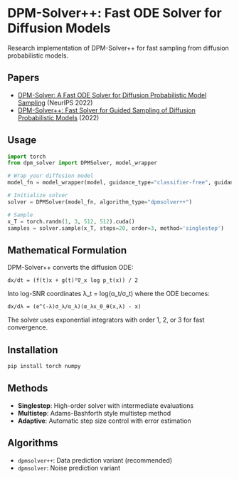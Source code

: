 # DPM-Solver++: Fast ODE Solver for Diffusion Models

Research implementation of DPM-Solver++ for fast sampling from diffusion probabilistic models.

## Papers

- [DPM-Solver: A Fast ODE Solver for Diffusion Probabilistic Model Sampling](https://arxiv.org/abs/2206.00927) (NeurIPS 2022)
- [DPM-Solver++: Fast Solver for Guided Sampling of Diffusion Probabilistic Models](https://arxiv.org/abs/2211.01095) (2022)

## Usage

```python
import torch
from dpm_solver import DPMSolver, model_wrapper

# Wrap your diffusion model
model_fn = model_wrapper(model, guidance_type="classifier-free", guidance_scale=7.5)

# Initialize solver
solver = DPMSolver(model_fn, algorithm_type="dpmsolver++")

# Sample
x_T = torch.randn(1, 3, 512, 512).cuda()
samples = solver.sample(x_T, steps=20, order=3, method='singlestep')
```

## Mathematical Formulation

DPM-Solver++ converts the diffusion ODE:
```
dx/dt = (f(t)x + g(t)²∇_x log p_t(x)) / 2
```

Into log-SNR coordinates λ_t = log(α_t/σ_t) where the ODE becomes:
```
dx/dλ = (e^(-λ)σ_λ/α_λ)(α_λx_0_θ(x,λ) - x)
```

The solver uses exponential integrators with order 1, 2, or 3 for fast convergence.

## Installation

```bash
pip install torch numpy
```

## Methods

- **Singlestep**: High-order solver with intermediate evaluations
- **Multistep**: Adams-Bashforth style multistep method  
- **Adaptive**: Automatic step size control with error estimation

## Algorithms

- `dpmsolver++`: Data prediction variant (recommended)
- `dpmsolver`: Noise prediction variant 
